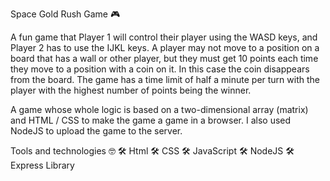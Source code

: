 Space Gold Rush Game 🎮

A fun game that Player 1 will control their player using the WASD keys, and Player 2 has to use the IJKL keys.
A player may not move to a position on a board that has a wall or other player,
but they must get 10 points each time they move to a position with a coin on it. In this case the coin disappears from the board.
The game has a time limit of half a minute per turn with the player with the highest number of points being the winner.

A game whose whole logic is based on a two-dimensional array (matrix) and HTML / CSS to make the game a game in a browser.
I also used NodeJS to upload the game to the server.

Tools and technologies 🤓
🛠 Html
🛠 CSS
🛠 JavaScript
🛠 NodeJS
🛠 Express Library

